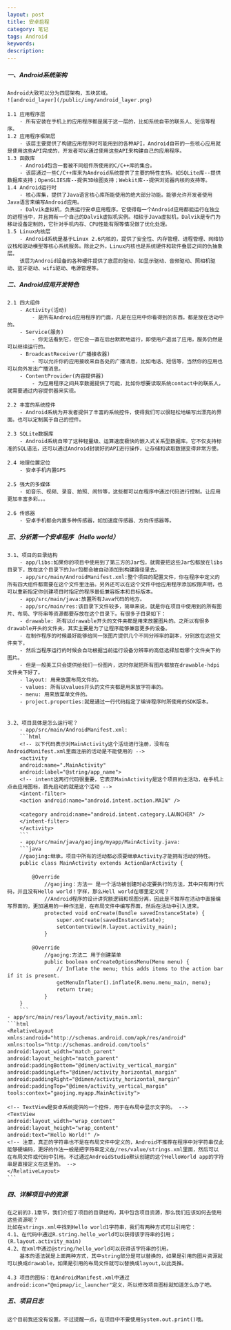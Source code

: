 ```yaml
---
layout: post
title: 安卓启程
category: 笔记
tags: Android
keywords: 
description: 
---
```


##### 一、Android系统架构
    Android大致可以分为四层架构，五块区域。
    ![android_layer](/public/img/android_layer.png)

    1.1 应用程序层
        - 所有安装在手机上的应用程序都是属于这一层的，比如系统自带的联系人、短信等程序。
    1.2 应用程序框架层
	    - 该层主要提供了构建应用程序时可能用到的各种API，Android自带的一些核心应用就是使用这些API完成的，开发者可以通过使用这些API来构建自己的应用程序。
    1.3 函数库
        - Android包含一套被不同组件所使用的C/C++库的集合。
        - 该层通过一些C/C++库来为Android系统提供了主要的特性支持。如SQLite库--提供数据库支持；OpenGLIES库--提供3D绘图支持；Webkit库--提供浏览器内核的支持等。
    1.4 Android运行时
        - 核心库集，提供了Java语言核心库所能使用的绝大部分功能。能够允许开发者使用Java语言来编写Android应用。
        - Dalvik虚拟机，负责运行安卓应用程序。它使得每一个Android应用都能运行在独立的进程当中，并且拥有一个自己的Dalvik虚拟机实例。相较于Java虚拟机，Dalvik是专门为移动设备定制的，它针对手机内存、CPU性能有限等情况做了优化处理。
    1.5 Linux内核层
        - Android系统是基于Linux 2.6内核的，提供了安全性、内存管理、进程管理、网络协议栈和驱动模型等核心系统服务。除此之外，Linux内核也是系统硬件和软件叠层之间的仇抽象层。
        该层为Android设备的各种硬件提供了底层的驱动，如显示驱动、音频驱动、照相机驱动、蓝牙驱动、wifi驱动、电源管理等。


##### 二、Android应用开发特色
    2.1 四大组件
        - Activity(活动)
            - 是所有Android应用程序的门面，凡是在应用中你看得到的东西，都是放在活动中的。
        - Service(服务)
            - 你无法看到它，但它会一直在后台默默地运行，即使用户退出了应用，服务仍然是可以继续运行的。
        - BroadcastReceiver(广播接收器)
            - 可以允许你的应用接收来自各处的广播消息，比如电话、短信等，当然你的应用也可以向外发出广播消息。
        - ContentProvider(内容提供器)
            - 为应用程序之间共享数据提供了可能，比如你想要读取系统contact中的联系人，就需要通过内容提供器来实现。
 
    2.2 丰富的系统控件
        - Android系统为开发者提供了丰富的系统控件，使得我们可以很轻松地编写出漂亮的界面。也可以定制属于自己的控件。

    2.3 SQLite数据库
        - Android系统自带了这种轻量级、运算速度极快的嵌入式关系型数据库。它不仅支持标准的SQL语法，还可以通过Android封装好的API进行操作，让存储和读取数据变得非常方便。
    
    2.4 地理位置定位
        - 安卓手机内置GPS

    2.5 强大的多媒体
        - 如音乐、视频、录音、拍照、闹铃等，这些都可以在程序中通过代码进行控制。让应用更加丰富多彩。。。

    2.6 传感器
        - 安卓手机都会内置多种传感器，如加速度传感器、方向传感器等。


##### 三、分析第一个安卓程序（Hello world）
    3.1、项目的目录结构
        - app/libs:如果你的项目中使用到了第三方的Jar包，就需要把这些Jar包都放在libs目录下，放在这个目录下的Jar包都会被自动添加到构建路径里去。
        - app/src/main/AndroidManifest.xml:整个项目的配置文件，你在程序中定义的所有四大组件都需要在这个文件里注册。另外还可以在这个文件中给应用程序添加权限声明，也可以重新指定你创建项目时指定的程序最低兼容版本和目标版本。
        - app/src/main/java:放置所有Java代码的地方。
        - app/src/main/res:该目录下文件较多，简单来说，就是你在项目中使用到的所有图片、布局、字符串等资源都要存放在这个目录下。有很多子目录如下：
        - drawable: 所有以drawable开头的文件夹都是用来放置图片的。之所以有很多drawable开头的文件夹，其实主要是为了让程序能够兼容更多的设备。
        - 在制作程序的时候最好能够给同一张图片提供几个不同分辨率的副本，分别放在这些文件夹下，
        - 然后当程序运行的时候会自动根据当前运行设备分辨率的高低选择加载哪个文件夹下的图片。
        - 但是一般美工只会提供给我们一份图片，这时你就把所有图片都放在drawable-hdpi文件夹下好了。
        - layout: 用来放置布局文件的。
        - values: 所有以values开头的文件夹都是用来放字符串的。
        - menu: 用来放菜单文件的。
        - project.properties:就是通过一行代码指定了编译程序时所使用的SDK版本。


    3.2、项目具体是怎么运行呢？
        - app/src/main/AndroidManifest.xml:
        ```html
        <!-- 以下代码表示对MainActivity这个活动进行注册，没有在AndroidManifest.xml里面注册的活动是不能使用的 -->
        <activity
        android:name=".MainActivity"
        android:label="@string/app_name">
        <!-- intent这两行代码很重要，它表示MainActivity是这个项目的主活动，在手机上点击应用图标，首先启动的就是这个活动 -->
        <intent-filter>
        <action android:name="android.intent.action.MAIN" />

        <category android:name="android.intent.category.LAUNCHER" />
        </intent-filter>
        </activity>
        ```
        - app/src/main/java/gaojing/myapp/MainActivity.java:
        ```java
        //gaojing:继承，项目中所有的活动都必须要继承Activity才能拥有活动的特性。
        public class MainActivity extends ActionBarActivity {

            @Override
                //gaojing：方法一 是一个活动被创建时必定要执行的方法，其中只有两行代码，并且没有Hello world！字样，那么Hell world在哪里定义呢？
                //Android程序的设计讲究额逻辑和视图分离，因此是不推荐在活动中直接编写界面的，更加通用的一种作法是，在布局文件中编写界面，然后在活动中引入进来。
                protected void onCreate(Bundle savedInstanceState) {
                    super.onCreate(savedInstanceState);
                    setContentView(R.layout.activity_main);
                }

            @Override
                //gaojng:方法二 用于创建菜单
                public boolean onCreateOptionsMenu(Menu menu) {
                    // Inflate the menu; this adds items to the action bar if it is present.
                    getMenuInflater().inflate(R.menu.menu_main, menu);
                    return true;
                }
        }
        ```
    - app/src/main/res/layout/activity_main.xml:
    ```html
    <RelativeLayout xmlns:android="http://schemas.android.com/apk/res/android"
    xmlns:tools="http://schemas.android.com/tools"
    android:layout_width="match_parent"
    android:layout_height="match_parent"
    android:paddingBottom="@dimen/activity_vertical_margin"
    android:paddingLeft="@dimen/activity_horizontal_margin"
    android:paddingRight="@dimen/activity_horizontal_margin"
    android:paddingTop="@dimen/activity_vertical_margin"
    tools:context="gaojing.myapp.MainActivity">

    <!-- TextView是安卓系统提供的一个控件，用于在布局中显示文字的。 -->
    <TextView
    android:layout_width="wrap_content"
    android:layout_height="wrap_content"
    android:text="Hello World!" />
    <!-- 注意，真正的字符串也不是在布局文件中定义的，Android不推荐在程序中对字符串仅此能够硬编码，更好的作法一般是把字符串定义在/res/value/strings.xml里面，然后可以
    在布局文件或代码中引用。不过通过AndroidStudio默认创建的这个HelloWorld app的字符串是直接定义在这里的。 -->
    </RelativeLayout>
    ```

##### 四、详解项目中的资源
    在之前的3.1章节，我们介绍了项目的目录结构，其中包含项目资源，那么我们应该如何去使用这些资源呢？
    比如在strings.xml中找到Hello world1字符串，我们有两种方式可以引用它：
    4.1、在代码中通过R.string.hello_world可以获得该字符串的引用；(R.layout.activity_main)
    4.2、在xml中通过@string/hello_world可以获得该字符串的引用。
        基本的语法就是上面两种方式，其中string部分是可以替换的，如果是引用的图片资源就可以换成drawable，如果是引用的布局文件就可以替换成layout,以此类推。

    4.3 项目的图标：在AndroidManifest.xml中通过android:icon="@mipmap/ic_launcher"定义，所以修改项目图标就知道怎么办了吧。


##### 五、项目日志
    这个目前我还没有设置。不过提醒一点，在项目中不要使用System.out.print()哦。

























